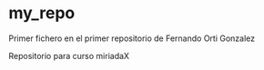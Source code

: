 # my_repo
Primer fichero en el primer repositorio de Fernando Orti Gonzalez

Repositorio para curso miriadaX
